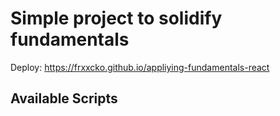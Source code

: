 # Simple project to solidify fundamentals

Deploy: https://frxxcko.github.io/appliying-fundamentals-react
    
## Available Scripts
